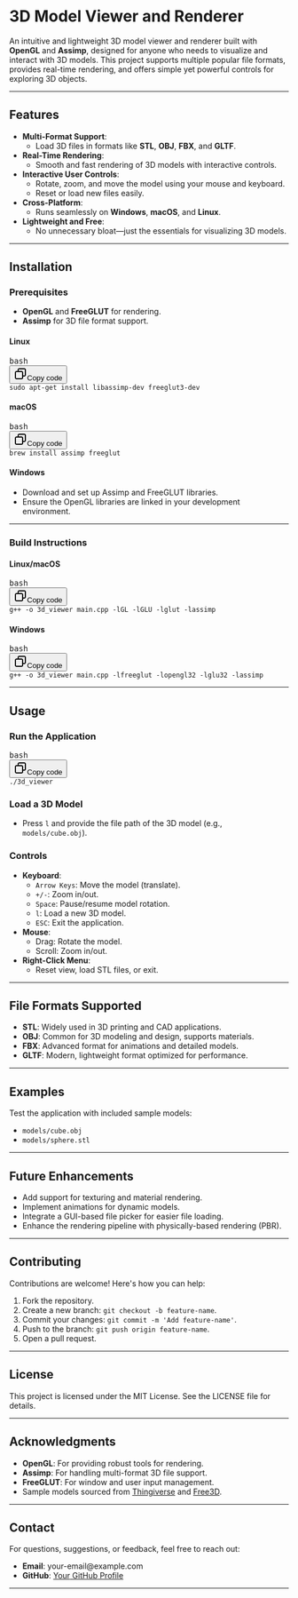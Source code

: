 
  <h1><strong>3D Model Viewer and Renderer</strong></h1>
  <p>
    An intuitive and lightweight 3D model viewer and renderer built with
    <strong>OpenGL</strong> and <strong>Assimp</strong>, designed for anyone who
    needs to visualize and interact with 3D models. This project supports
    multiple popular file formats, provides real-time rendering, and offers
    simple yet powerful controls for exploring 3D objects.
  </p>
  <hr />
  <h2><strong>Features</strong></h2>
  <ul>
    <li>
      <strong>Multi-Format Support</strong>:
      <ul>
        <li>
          Load 3D files in formats like <strong>STL</strong>,
          <strong>OBJ</strong>, <strong>FBX</strong>, and <strong>GLTF</strong>.
        </li>
      </ul>
    </li>
    <li>
      <strong>Real-Time Rendering</strong>:
      <ul>
        <li>
          Smooth and fast rendering of 3D models with interactive controls.
        </li>
      </ul>
    </li>
    <li>
      <strong>Interactive User Controls</strong>:
      <ul>
        <li>Rotate, zoom, and move the model using your mouse and keyboard.</li>
        <li>Reset or load new files easily.</li>
      </ul>
    </li>
    <li>
      <strong>Cross-Platform</strong>:
      <ul>
        <li>
          Runs seamlessly on <strong>Windows</strong>, <strong>macOS</strong>,
          and <strong>Linux</strong>.
        </li>
      </ul>
    </li>
    <li>
      <strong>Lightweight and Free</strong>:
      <ul>
        <li>
          No unnecessary bloat—just the essentials for visualizing 3D models.
        </li>
      </ul>
    </li>
  </ul>
  <hr />
  <h2><strong>Installation</strong></h2>
  <h3><strong>Prerequisites</strong></h3>
  <ul>
    <li>
      <strong>OpenGL</strong> and <strong>FreeGLUT</strong> for rendering.
    </li>
    <li><strong>Assimp</strong> for 3D file format support.</li>
  </ul>
  <h4><strong>Linux</strong></h4>
  <pre
    class="!overflow-visible"
  ><div class="contain-inline-size rounded-md border-[0.5px] border-token-border-medium relative bg-token-sidebar-surface-primary dark:bg-gray-950"><div class="flex items-center text-token-text-secondary px-4 py-2 text-xs font-sans justify-between rounded-t-md h-9 bg-token-sidebar-surface-primary dark:bg-token-main-surface-secondary select-none">bash</div><div class="sticky top-9 md:top-[5.75rem]"><div class="absolute bottom-0 right-2 flex h-9 items-center"><div class="flex items-center rounded bg-token-sidebar-surface-primary px-2 font-sans text-xs text-token-text-secondary dark:bg-token-main-surface-secondary"><span class="" data-state="closed"><button class="flex gap-1 items-center select-none py-1"><svg width="24" height="24" viewBox="0 0 24 24" fill="none" xmlns="http://www.w3.org/2000/svg" class="icon-sm"><path fill-rule="evenodd" clip-rule="evenodd" d="M7 5C7 3.34315 8.34315 2 10 2H19C20.6569 2 22 3.34315 22 5V14C22 15.6569 20.6569 17 19 17H17V19C17 20.6569 15.6569 22 14 22H5C3.34315 22 2 20.6569 2 19V10C2 8.34315 3.34315 7 5 7H7V5ZM9 7H14C15.6569 7 17 8.34315 17 10V15H19C19.5523 15 20 14.5523 20 14V5C20 4.44772 19.5523 4 19 4H10C9.44772 4 9 4.44772 9 5V7ZM5 9C4.44772 9 4 9.44772 4 10V19C4 19.5523 4.44772 20 5 20H14C14.5523 20 15 19.5523 15 19V10C15 9.44772 14.5523 9 14 9H5Z" fill="currentColor"></path></svg>Copy code</button></span></div></div></div><div class="overflow-y-auto p-4" dir="ltr"><code class="!whitespace-pre hljs language-bash">sudo apt-get install libassimp-dev freeglut3-dev
</code></div></div></pre>
  <h4><strong>macOS</strong></h4>
  <pre
    class="!overflow-visible"
  ><div class="contain-inline-size rounded-md border-[0.5px] border-token-border-medium relative bg-token-sidebar-surface-primary dark:bg-gray-950"><div class="flex items-center text-token-text-secondary px-4 py-2 text-xs font-sans justify-between rounded-t-md h-9 bg-token-sidebar-surface-primary dark:bg-token-main-surface-secondary select-none">bash</div><div class="sticky top-9 md:top-[5.75rem]"><div class="absolute bottom-0 right-2 flex h-9 items-center"><div class="flex items-center rounded bg-token-sidebar-surface-primary px-2 font-sans text-xs text-token-text-secondary dark:bg-token-main-surface-secondary"><span class="" data-state="closed"><button class="flex gap-1 items-center select-none py-1"><svg width="24" height="24" viewBox="0 0 24 24" fill="none" xmlns="http://www.w3.org/2000/svg" class="icon-sm"><path fill-rule="evenodd" clip-rule="evenodd" d="M7 5C7 3.34315 8.34315 2 10 2H19C20.6569 2 22 3.34315 22 5V14C22 15.6569 20.6569 17 19 17H17V19C17 20.6569 15.6569 22 14 22H5C3.34315 22 2 20.6569 2 19V10C2 8.34315 3.34315 7 5 7H7V5ZM9 7H14C15.6569 7 17 8.34315 17 10V15H19C19.5523 15 20 14.5523 20 14V5C20 4.44772 19.5523 4 19 4H10C9.44772 4 9 4.44772 9 5V7ZM5 9C4.44772 9 4 9.44772 4 10V19C4 19.5523 4.44772 20 5 20H14C14.5523 20 15 19.5523 15 19V10C15 9.44772 14.5523 9 14 9H5Z" fill="currentColor"></path></svg>Copy code</button></span></div></div></div><div class="overflow-y-auto p-4" dir="ltr"><code class="!whitespace-pre hljs language-bash">brew install assimp freeglut
</code></div></div></pre>
  <h4><strong>Windows</strong></h4>
  <ul>
    <li>Download and set up Assimp and FreeGLUT libraries.</li>
    <li>
      Ensure the OpenGL libraries are linked in your development environment.
    </li>
  </ul>
  <hr />
  <h3><strong>Build Instructions</strong></h3>
  <h4>Linux/macOS</h4>
  <pre
    class="!overflow-visible"
  ><div class="contain-inline-size rounded-md border-[0.5px] border-token-border-medium relative bg-token-sidebar-surface-primary dark:bg-gray-950"><div class="flex items-center text-token-text-secondary px-4 py-2 text-xs font-sans justify-between rounded-t-md h-9 bg-token-sidebar-surface-primary dark:bg-token-main-surface-secondary select-none">bash</div><div class="sticky top-9 md:top-[5.75rem]"><div class="absolute bottom-0 right-2 flex h-9 items-center"><div class="flex items-center rounded bg-token-sidebar-surface-primary px-2 font-sans text-xs text-token-text-secondary dark:bg-token-main-surface-secondary"><span class="" data-state="closed"><button class="flex gap-1 items-center select-none py-1"><svg width="24" height="24" viewBox="0 0 24 24" fill="none" xmlns="http://www.w3.org/2000/svg" class="icon-sm"><path fill-rule="evenodd" clip-rule="evenodd" d="M7 5C7 3.34315 8.34315 2 10 2H19C20.6569 2 22 3.34315 22 5V14C22 15.6569 20.6569 17 19 17H17V19C17 20.6569 15.6569 22 14 22H5C3.34315 22 2 20.6569 2 19V10C2 8.34315 3.34315 7 5 7H7V5ZM9 7H14C15.6569 7 17 8.34315 17 10V15H19C19.5523 15 20 14.5523 20 14V5C20 4.44772 19.5523 4 19 4H10C9.44772 4 9 4.44772 9 5V7ZM5 9C4.44772 9 4 9.44772 4 10V19C4 19.5523 4.44772 20 5 20H14C14.5523 20 15 19.5523 15 19V10C15 9.44772 14.5523 9 14 9H5Z" fill="currentColor"></path></svg>Copy code</button></span></div></div></div><div class="overflow-y-auto p-4" dir="ltr"><code class="!whitespace-pre hljs language-bash">g++ -o 3d_viewer main.cpp -lGL -lGLU -lglut -lassimp
</code></div></div></pre>
  <h4>Windows</h4>
  <pre
    class="!overflow-visible"
  ><div class="contain-inline-size rounded-md border-[0.5px] border-token-border-medium relative bg-token-sidebar-surface-primary dark:bg-gray-950"><div class="flex items-center text-token-text-secondary px-4 py-2 text-xs font-sans justify-between rounded-t-md h-9 bg-token-sidebar-surface-primary dark:bg-token-main-surface-secondary select-none">bash</div><div class="sticky top-9 md:top-[5.75rem]"><div class="absolute bottom-0 right-2 flex h-9 items-center"><div class="flex items-center rounded bg-token-sidebar-surface-primary px-2 font-sans text-xs text-token-text-secondary dark:bg-token-main-surface-secondary"><span class="" data-state="closed"><button class="flex gap-1 items-center select-none py-1"><svg width="24" height="24" viewBox="0 0 24 24" fill="none" xmlns="http://www.w3.org/2000/svg" class="icon-sm"><path fill-rule="evenodd" clip-rule="evenodd" d="M7 5C7 3.34315 8.34315 2 10 2H19C20.6569 2 22 3.34315 22 5V14C22 15.6569 20.6569 17 19 17H17V19C17 20.6569 15.6569 22 14 22H5C3.34315 22 2 20.6569 2 19V10C2 8.34315 3.34315 7 5 7H7V5ZM9 7H14C15.6569 7 17 8.34315 17 10V15H19C19.5523 15 20 14.5523 20 14V5C20 4.44772 19.5523 4 19 4H10C9.44772 4 9 4.44772 9 5V7ZM5 9C4.44772 9 4 9.44772 4 10V19C4 19.5523 4.44772 20 5 20H14C14.5523 20 15 19.5523 15 19V10C15 9.44772 14.5523 9 14 9H5Z" fill="currentColor"></path></svg>Copy code</button></span></div></div></div><div class="overflow-y-auto p-4" dir="ltr"><code class="!whitespace-pre hljs language-bash">g++ -o 3d_viewer main.cpp -lfreeglut -lopengl32 -lglu32 -lassimp
</code></div></div></pre>
  <hr />
  <h2><strong>Usage</strong></h2>
  <h3><strong>Run the Application</strong></h3>
  <pre
    class="!overflow-visible"
  ><div class="contain-inline-size rounded-md border-[0.5px] border-token-border-medium relative bg-token-sidebar-surface-primary dark:bg-gray-950"><div class="flex items-center text-token-text-secondary px-4 py-2 text-xs font-sans justify-between rounded-t-md h-9 bg-token-sidebar-surface-primary dark:bg-token-main-surface-secondary select-none">bash</div><div class="sticky top-9 md:top-[5.75rem]"><div class="absolute bottom-0 right-2 flex h-9 items-center"><div class="flex items-center rounded bg-token-sidebar-surface-primary px-2 font-sans text-xs text-token-text-secondary dark:bg-token-main-surface-secondary"><span class="" data-state="closed"><button class="flex gap-1 items-center select-none py-1"><svg width="24" height="24" viewBox="0 0 24 24" fill="none" xmlns="http://www.w3.org/2000/svg" class="icon-sm"><path fill-rule="evenodd" clip-rule="evenodd" d="M7 5C7 3.34315 8.34315 2 10 2H19C20.6569 2 22 3.34315 22 5V14C22 15.6569 20.6569 17 19 17H17V19C17 20.6569 15.6569 22 14 22H5C3.34315 22 2 20.6569 2 19V10C2 8.34315 3.34315 7 5 7H7V5ZM9 7H14C15.6569 7 17 8.34315 17 10V15H19C19.5523 15 20 14.5523 20 14V5C20 4.44772 19.5523 4 19 4H10C9.44772 4 9 4.44772 9 5V7ZM5 9C4.44772 9 4 9.44772 4 10V19C4 19.5523 4.44772 20 5 20H14C14.5523 20 15 19.5523 15 19V10C15 9.44772 14.5523 9 14 9H5Z" fill="currentColor"></path></svg>Copy code</button></span></div></div></div><div class="overflow-y-auto p-4" dir="ltr"><code class="!whitespace-pre hljs language-bash">./3d_viewer
</code></div></div></pre>
  <h3><strong>Load a 3D Model</strong></h3>
  <ul>
    <li>
      Press <code>l</code> and provide the file path of the 3D model (e.g.,
      <code>models/cube.obj</code>).
    </li>
  </ul>
  <h3><strong>Controls</strong></h3>
  <ul>
    <li>
      <strong>Keyboard</strong>:
      <ul>
        <li><code>Arrow Keys</code>: Move the model (translate).</li>
        <li><code>+/-</code>: Zoom in/out.</li>
        <li><code>Space</code>: Pause/resume model rotation.</li>
        <li><code>l</code>: Load a new 3D model.</li>
        <li><code>ESC</code>: Exit the application.</li>
      </ul>
    </li>
    <li>
      <strong>Mouse</strong>:
      <ul>
        <li>Drag: Rotate the model.</li>
        <li>Scroll: Zoom in/out.</li>
      </ul>
    </li>
    <li>
      <strong>Right-Click Menu</strong>:
      <ul>
        <li>Reset view, load STL files, or exit.</li>
      </ul>
    </li>
  </ul>
  <hr />
  <h2><strong>File Formats Supported</strong></h2>
  <ul>
    <li>
      <strong>STL</strong>: Widely used in 3D printing and CAD applications.
    </li>
    <li>
      <strong>OBJ</strong>: Common for 3D modeling and design, supports
      materials.
    </li>
    <li>
      <strong>FBX</strong>: Advanced format for animations and detailed models.
    </li>
    <li>
      <strong>GLTF</strong>: Modern, lightweight format optimized for
      performance.
    </li>
  </ul>
  <hr />
  <h2><strong>Examples</strong></h2>
  <p>Test the application with included sample models:</p>
  <ul>
    <li><code>models/cube.obj</code></li>
    <li><code>models/sphere.stl</code></li>
  </ul>
  <hr />
  <h2><strong>Future Enhancements</strong></h2>
  <ul>
    <li>Add support for texturing and material rendering.</li>
    <li>Implement animations for dynamic models.</li>
    <li>Integrate a GUI-based file picker for easier file loading.</li>
    <li>
      Enhance the rendering pipeline with physically-based rendering (PBR).
    </li>
  </ul>
  <hr />
  <h2><strong>Contributing</strong></h2>
  <p>Contributions are welcome! Here's how you can help:</p>
  <ol>
    <li>Fork the repository.</li>
    <li>Create a new branch: <code>git checkout -b feature-name</code>.</li>
    <li>Commit your changes: <code>git commit -m 'Add feature-name'</code>.</li>
    <li>Push to the branch: <code>git push origin feature-name</code>.</li>
    <li>Open a pull request.</li>
  </ol>
  <hr />
  <h2><strong>License</strong></h2>
  <p>
    This project is licensed under the MIT License. See the
    <a
      rel="noopener"
      style="
        --streaming-animation-state: var(--batch-play-state-1);
        --animation-rate: var(--batch-play-rate-1);
      "
      ><span
        style="
          --animation-count: 34;
          --streaming-animation-state: var(--batch-play-state-2);
        "
        >LICENSE</span
      ></a
    >
    file for details.
  </p>
  <hr />
  <h2><strong>Acknowledgments</strong></h2>
  <ul>
    <li><strong>OpenGL</strong>: For providing robust tools for rendering.</li>
    <li><strong>Assimp</strong>: For handling multi-format 3D file support.</li>
    <li><strong>FreeGLUT</strong>: For window and user input management.</li>
    <li>
      Sample models sourced from
      <a
        rel="noopener"
        target="_new"
        style="
          --streaming-animation-state: var(--batch-play-state-1);
          --animation-rate: var(--batch-play-rate-1);
        "
        href="https://www.thingiverse.com/"
        ><span
          style="
            --animation-count: 36;
            --streaming-animation-state: var(--batch-play-state-2);
          "
          >Thingiverse</span
        ></a
      >
      and
      <a
        rel="noopener"
        target="_new"
        style="
          --streaming-animation-state: var(--batch-play-state-1);
          --animation-rate: var(--batch-play-rate-1);
        "
        href="https://free3d.com/"
        ><span
          style="
            --animation-count: 38;
            --streaming-animation-state: var(--batch-play-state-2);
          "
          >Free3D</span
        ></a
      >.
    </li>
  </ul>
  <hr />
  <h2><strong>Contact</strong></h2>
  <p>For questions, suggestions, or feedback, feel free to reach out:</p>
  <ul>
    <li>
      <strong>Email</strong>:
      <a
        rel="noopener"
        style="
          --streaming-animation-state: var(--batch-play-state-1);
          --animation-rate: var(--batch-play-rate-1);
        "
        ><span
          style="
            --animation-count: 39;
            --streaming-animation-state: var(--batch-play-state-2);
          "
          >your</span
        ><span
          style="
            --animation-count: 40;
            --streaming-animation-state: var(--batch-play-state-2);
          "
          >-email</span
        ><span
          style="
            --animation-count: 41;
            --streaming-animation-state: var(--batch-play-state-2);
          "
          >@example.com</span
        ></a
      >
    </li>
    <li>
      <strong>GitHub</strong>:
      <a
        rel="noopener"
        target="_new"
        style="
          --streaming-animation-state: var(--batch-play-state-1);
          --animation-rate: var(--batch-play-rate-1);
        "
        href="https://github.com/your-profile"
        ><span
          style="
            --animation-count: 41;
            --streaming-animation-state: var(--batch-play-state-2);
          "
          >Your</span
        ><span
          style="
            --animation-count: 42;
            --streaming-animation-state: var(--batch-play-state-2);
          "
        >
          GitHub</span
        ><span
          style="
            --animation-count: 43;
            --streaming-animation-state: var(--batch-play-state-2);
          "
        >
          Profile</span
        ></a
      >
    </li>
  </ul>
  <hr />
  
